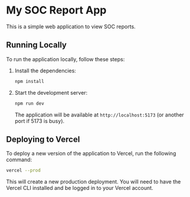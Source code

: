 # My SOC Report App

This is a simple web application to view SOC reports.

## Running Locally

To run the application locally, follow these steps:

1.  Install the dependencies:
    ```bash
    npm install
    ```
2.  Start the development server:
    ```bash
    npm run dev
    ```
    The application will be available at `http://localhost:5173` (or another port if 5173 is busy).

## Deploying to Vercel

To deploy a new version of the application to Vercel, run the following command:

```bash
vercel --prod
```

This will create a new production deployment. You will need to have the Vercel CLI installed and be logged in to your Vercel account.

